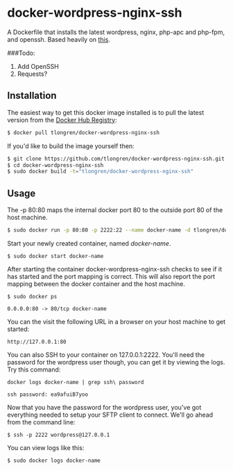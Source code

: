 # docker-wordpress-nginx-ssh
A Dockerfile that installs the latest wordpress, nginx, php-apc and php-fpm, and openssh. Based heavily on [this](https://registry.hub.docker.com/u/oskarhane/docker-wordpress-nginx-ssh/).

###Todo:

1. Add OpenSSH
2. Requests?

## Installation

The easiest way to get this docker image installed is to pull the latest version from the [Docker Hub Registry](https://registry.hub.docker.com/u/tlongren/docker-wordpress-nginx-ssh/):

```bash
$ docker pull tlongren/docker-wordpress-nginx-ssh
```

If you'd like to build the image yourself then:

```bash
$ git clone https://github.com/tlongren/docker-wordpress-nginx-ssh.git
$ cd docker-wordpress-nginx-ssh
$ sudo docker build -t="tlongren/docker-wordpress-nginx-ssh"
```

## Usage

The -p 80:80 maps the internal docker port 80 to the outside port 80 of the host machine.

```bash
$ sudo docker run -p 80:80 -p 2222:22 --name docker-name -d tlongren/docker-wordpress-nginx-ssh
```

Start your newly created container, named *docker-name*.

```
$ sudo docker start docker-name
```

After starting the container docker-wordpress-nginx-ssh checks to see if it has started and the port mapping is correct.  This will also report the port mapping between the docker container and the host machine.

```
$ sudo docker ps

0.0.0.0:80 -> 80/tcp docker-name
```

You can the visit the following URL in a browser on your host machine to get started:

```
http://127.0.0.1:80
```

You can also SSH to your container on 127.0.0.1:2222. You'll need the password for the wordpress user though, you can get it by viewing the logs. Try this command:

```
docker logs docker-name | grep ssh\ password

ssh password: ea9afuiB7yoo
```

Now that you have the password for the wordpress user, you've got everything needed to setup your SFTP client to connect. We'll go ahead from the command line:

```
$ ssh -p 2222 wordpress@127.0.0.1
```

You can view logs like this:

```
$ sudo docker logs docker-name
```